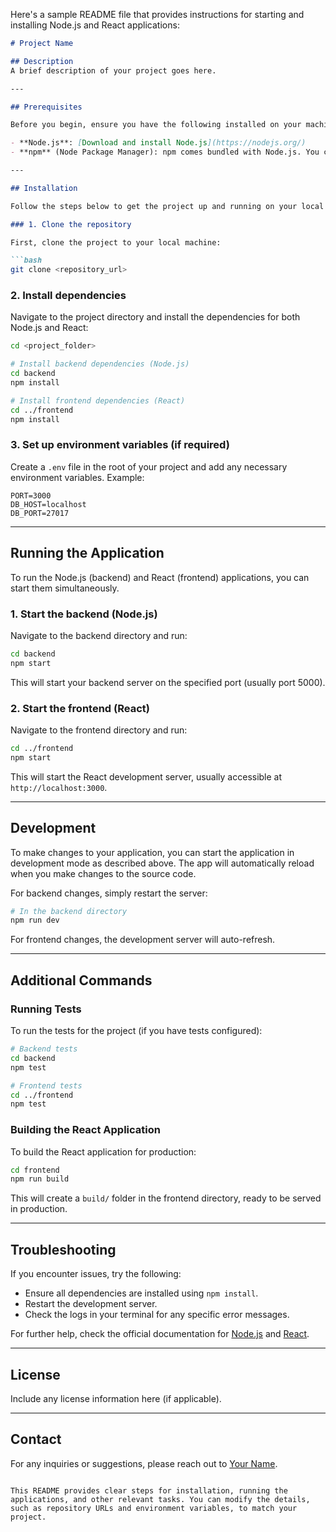 Here's a sample README file that provides instructions for starting and installing Node.js and React applications:

```markdown
# Project Name

## Description
A brief description of your project goes here.

---

## Prerequisites

Before you begin, ensure you have the following installed on your machine:

- **Node.js**: [Download and install Node.js](https://nodejs.org/)
- **npm** (Node Package Manager): npm comes bundled with Node.js. You can check if it's installed by running `npm -v` in your terminal.

---

## Installation

Follow the steps below to get the project up and running on your local machine.

### 1. Clone the repository

First, clone the project to your local machine:

```bash
git clone <repository_url>
```

### 2. Install dependencies

Navigate to the project directory and install the dependencies for both Node.js and React:

```bash
cd <project_folder>

# Install backend dependencies (Node.js)
cd backend
npm install

# Install frontend dependencies (React)
cd ../frontend
npm install
```

### 3. Set up environment variables (if required)

Create a `.env` file in the root of your project and add any necessary environment variables. Example:

```
PORT=3000
DB_HOST=localhost
DB_PORT=27017
```

---

## Running the Application

To run the Node.js (backend) and React (frontend) applications, you can start them simultaneously.

### 1. Start the backend (Node.js)

Navigate to the backend directory and run:

```bash
cd backend
npm start
```

This will start your backend server on the specified port (usually port 5000).

### 2. Start the frontend (React)

Navigate to the frontend directory and run:

```bash
cd ../frontend
npm start
```

This will start the React development server, usually accessible at `http://localhost:3000`.

---

## Development

To make changes to your application, you can start the application in development mode as described above. The app will automatically reload when you make changes to the source code.

For backend changes, simply restart the server:

```bash
# In the backend directory
npm run dev
```

For frontend changes, the development server will auto-refresh.

---

## Additional Commands

### Running Tests

To run the tests for the project (if you have tests configured):

```bash
# Backend tests
cd backend
npm test

# Frontend tests
cd ../frontend
npm test
```

### Building the React Application

To build the React application for production:

```bash
cd frontend
npm run build
```

This will create a `build/` folder in the frontend directory, ready to be served in production.

---

## Troubleshooting

If you encounter issues, try the following:

- Ensure all dependencies are installed using `npm install`.
- Restart the development server.
- Check the logs in your terminal for any specific error messages.

For further help, check the official documentation for [Node.js](https://nodejs.org/en/docs/) and [React](https://reactjs.org/docs/).

---

## License

Include any license information here (if applicable).

---

## Contact

For any inquiries or suggestions, please reach out to [Your Name](mailto:your-email@example.com).
```

This README provides clear steps for installation, running the applications, and other relevant tasks. You can modify the details, such as repository URLs and environment variables, to match your project.
